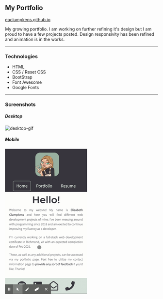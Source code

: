 
## My Portfolio

[eaclumpkens.github.io](http://eaclumpkens.github.io/)

My growing portfolio. I am working on further refining it's design but I am proud to have a few projects posted. Design responsivity has been refined and animation is in the works.

---

### Technologies

- HTML
- CSS / Reset CSS 
- BootStrap
- Font Awesome
- Google Fonts

---

### Screenshots 

##### Desktop

![desktop-gif](./assets/images/readme-images/desktop-gif.gif)

##### Mobile

![mobile-gif](./assets/images/readme-images/mobile-gif.gif)
